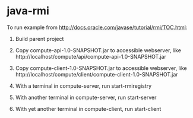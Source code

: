 # java-rmi 

To run example from http://docs.oracle.com/javase/tutorial/rmi/TOC.html:

1. Build parent project

2. Copy compute-api-1.0-SNAPSHOT.jar to accessible webserver, like
   http://localhost/compute/api/compute-api-1.0-SNAPSHOT.jar

3. Copy compute-client-1.0-SNAPSHOT.jar to accessible webserver, like
   http://localhost/compute/client/compute-client-1.0-SNAPSHOT.jar

4. With a terminal in compute-server, run
   start-rmiregistry

5. With another terminal in compute-server, run
   start-server

6. With yet another terminal in compute-client, run
   start-client

